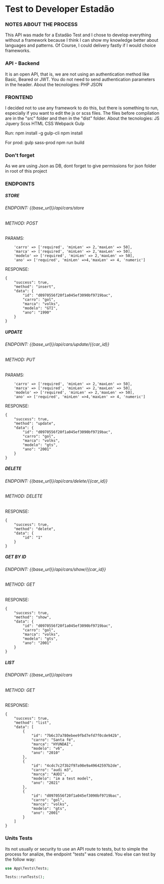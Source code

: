 # Test to Developer Estadão

### NOTES ABOUT THE PROCESS
This API was made for a Estadão Test and I chose to develop everything without a framework because I think I can show my knowledge better about languages and patterns. Of Course, I could delivery fastly if I would choice frameworks.

### API - Backend
It is an open API, that is, we are not using an authentication method like Basic, Beared or JWT. You do not need to send authentication parameters in the header.
About the tecnologies:
PHP
JSON

### FRONTEND
I decided not to use any framework to do this, but there is something to run, especially if you want to edit the js or scss files.
The files before compilation are in the "src" folder and then in the "dist" folder.
About the tecnologies:
JS
Jquery
Scss
HTML
CSS
Webpack
Gulp

Run:
npm install -g gulp-cli
npm install

For prod:
gulp sass-prod
npm run build


### Don't forget
As we are using Json as DB, dont forget to give permissions for json folder in root of this project


### ENDPOINTS
##### STORE
###### ENDPOINT: {{base_url}}/api/cars/store
###### METHOD: POST
PARAMS:
```
    'carro' => ['required', 'minLen' => 2,'maxLen' => 50],
    'marca' => ['required', 'minLen' => 2,'maxLen' => 50],
    'modelo' => ['required', 'minLen' => 2,'maxLen' => 50],
    'ano' => ['required', 'minLen' =>4,'maxLen' => 4, 'numeric']
```
RESPONSE:
````
{
    "success": true,
    "method": "insert",
    "data": {
        "id": "d0970556f20f1a045ef3090bf9719bac",
        "carro": "gol",
        "marca": "volks",
        "modelo": "GTI",
        "ano": "1990"
    }
}
````

##### UPDATE
###### ENDPOINT: {{base_url}}/api/cars/update/{{car_id}}
###### METHOD: PUT


PARAMS:
```
    'carro' => ['required', 'minLen' => 2,'maxLen' => 50],
    'marca' => ['required', 'minLen' => 2,'maxLen' => 50],
    'modelo' => ['required', 'minLen' => 2,'maxLen' => 50],
    'ano' => ['required', 'minLen' =>4,'maxLen' => 4, 'numeric']
```
RESPONSE:
````
{
    "success": true,
    "method": "update",
    "data": {
        "id": "d0970556f20f1a045ef3090bf9719bac",
        "carro": "gol",
        "marca": "volks",
        "modelo": "gts",
        "ano": "2001"
    }
}
````

##### DELETE
###### ENDPOINT: {{base_url}}/api/cars/delete/{{car_id}}
###### METHOD: DELETE

RESPONSE:
````
{
    "success": true,
    "method": "delete",
    "data": {
        "id": "1"
    }
}
````

##### GET BY ID
###### ENDPOINT: {{base_url}}/api/cars/show/{{car_id}}
###### METHOD: GET

RESPONSE:
````
{
    "success": true,
    "method": "show",
    "data": {
        "id": "d0970556f20f1a045ef3090bf9719bac",
        "carro": "gol",
        "marca": "volks",
        "modelo": "gts",
        "ano": "2001"
    }
}
````
##### LIST
###### ENDPOINT: {{base_url}}/api/cars
###### METHOD: GET

RESPONSE:
````
{
    "success": true,
    "method": "list",
    "data": [
        {
            "id": "7b6c37a780ebee9fbd7efd7f0cde942b",
            "carro": "Santa fé",
            "marca": "HYUNDAI",
            "modelo": "v6",
            "ano": "2010"
        },
        {
            "id": "4cdc7c2f3b2f97a98e9a49642597b2de",
            "carro": "audi m3",
            "marca": "AUDI",
            "modelo": "im a test model",
            "ano": "2021"
        },
        {
            "id": "d0970556f20f1a045ef3090bf9719bac",
            "carro": "gol",
            "marca": "volks",
            "modelo": "gts",
            "ano": "2001"
        }
    ]
}
````


### Units Tests
Its not usually or security to use an API route to tests, but to simple the process for analize, the endpoint "tests" was created.
You else can test by the follow way:

```php
use App\Tests\Tests;

Tests::runTests();

```
